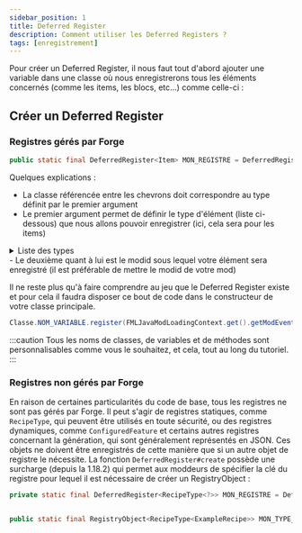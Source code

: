 ```yaml
---
sidebar_position: 1
title: Deferred Register
description: Comment utiliser les Deferred Registers ?
tags: [enregistrement]
---
```


Pour créer un Deferred Register, il nous faut tout d'abord ajouter une variable dans une classe où nous enregistrerons tous les éléments concernés (comme les items, les blocs, etc...) comme celle-ci :

## Créer un Deferred Register

### Registres gérés par Forge

```java 
public static final DeferredRegister<Item> MON_REGISTRE = DeferredRegister.create(ForgeRegistries.ITEMS, "modid");
```

Quelques explications :
- La classe référencée entre les chevrons doit correspondre au type définit par le premier argument
- Le premier argument permet de définir le type d'élément (liste ci-dessous) que nous allons pouvoir enregistrer (ici, cela sera pour les items)
<details>
<summary>Liste des types</summary>
<ul>
  <li>BLOCKS</li>
  <li>FLUIDS</li>
  <li>ITEMS</li>
  <li>MOB_EFFECTS</li>
  <li>SOUND_EVENTS</li>
  <li>POTIONS</li>
  <li>ENCHANTMENTS</li>
  <li>ENTITIES</li>
  <li>BLOCK_ENTITIES</li>
  <li>PARTICLE_TYPES</li>
  <li>CONTAINERS</li>
  <li>PAINTING_TYPES</li>
  <li>RECIPE_SERIALIZERS</li>
  <li>ATTRIBUTES</li>
  <li>STAT_TYPES</li>
  <li>PROFESSIONS</li>
  <li>POI_TYPES</li>
  <li>MEMORY_MODULE_TYPES</li>
  <li>SENSOR_TYPES</li>
  <li>SCHEDULES</li>
  <li>ACTIVITIES</li>
  <li>WORLD_CARVERS</li>
  <li>FEATURES</li>
  <li>CHUNK_STATUS</li>
  <li>STRUCTURE_FEATURES</li>
  <li>BLOCK_STATE_PROVIDER_TYPES</li>
  <li>FOLIAGE_PLACER_TYPES</li>
  <li>TREE_DECORATOR_TYPES</li>
  <li>BIOMES</li>
  <li>DATA_SERIALIZERS</li>
  <li>LOOT_MODIFIER_SERIALIZERS</li>
  <li>WORLD_TYPES</li>
</ul>
</details>
- Le deuxième quant à lui est le modid sous lequel votre élément sera enregistré (il est préférable de mettre le modid de votre mod)

Il ne reste plus qu'à faire comprendre au jeu que le Deferred Register existe et pour cela il faudra disposer ce bout de code dans le constructeur de votre classe principale.

```java 
Classe.NOM_VARIABLE.register(FMLJavaModLoadingContext.get().getModEventBus());
```

:::caution
Tous les noms de classes, de variables et de méthodes sont personnalisables comme vous le souhaitez, et cela, tout au long du tutoriel.
:::

### Registres non gérés par Forge

En raison de certaines particularités du code de base, tous les registres ne sont pas gérés par Forge. Il peut s'agir de registres statiques, comme `RecipeType`, qui peuvent être utilisés en toute sécurité, ou des registres dynamiques, comme `ConfiguredFeature` et certains autres registres concernant la génération, qui sont généralement représentés en JSON. Ces objets ne doivent être enregistrés de cette manière que si un autre objet de registre le nécessite. La fonction `DeferredRegister#create` possède une surcharge (depuis la 1.18.2) qui permet aux moddeurs de spécifier la clé du registre pour lequel il est nécessaire de créer un RegistryObject :

```java
private static final DeferredRegister<RecipeType<?>> MON_REGISTRE = DeferredRegister.create(Registry.RECIPE_TYPE_REGISTRY, "modid");


public static final RegistryObject<RecipeType<ExampleRecipe>> MON_TYPE_RECETTE = REGISTER.register("example_recipe_type", () -> new RecipeType<>() {});
```